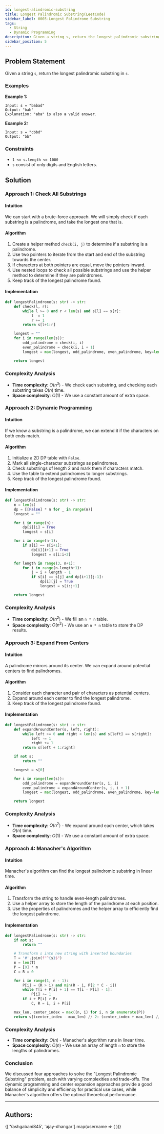 ```yaml
---
id: longest-alindromic-substring
title: Longest Palindromic Substring(LeetCode)
sidebar_label: 0005-Longest Palindrome Substring
tags:
  - String
  - Dynamic Programming
description: Given a string s, return the longest palindromic substring in s.
sidebar_position: 5
---
```


## Problem Statement

Given a string `s`, return the longest palindromic substring in `s`.

### Examples

**Example 1:**

```plaintext
Input: s = "babad"
Output: "bab"
Explanation: "aba" is also a valid answer.
```

**Example 2:**

```plaintext
Input: s = "cbbd"
Output: "bb"
```

### Constraints

- `1 <= s.length <= 1000`
- `s` consist of only digits and English letters.

## Solution

### Approach 1: Check All Substrings

#### Intuition

We can start with a brute-force approach. We will simply check if each substring is a palindrome, and take the longest one that is.

#### Algorithm

1. Create a helper method `check(i, j)` to determine if a substring is a palindrome.
2. Use two pointers to iterate from the start and end of the substring towards the center.
3. If characters at both pointers are equal, move the pointers inward.
4. Use nested loops to check all possible substrings and use the helper method to determine if they are palindromes.
5. Keep track of the longest palindrome found.

#### Implementation

```python
def longestPalindrome(s: str) -> str:
    def check(l, r):
        while l >= 0 and r < len(s) and s[l] == s[r]:
            l -= 1
            r += 1
        return s[l+1:r]

    longest = ""
    for i in range(len(s)):
        odd_palindrome = check(i, i)
        even_palindrome = check(i, i + 1)
        longest = max(longest, odd_palindrome, even_palindrome, key=len)

    return longest
```

### Complexity Analysis

- **Time complexity**: $O(n^3)$ - We check each substring, and checking each substring takes $O(n)$ time.
- **Space complexity**: $O(1)$ - We use a constant amount of extra space.

### Approach 2: Dynamic Programming

#### Intuition

If we know a substring is a palindrome, we can extend it if the characters on both ends match.

#### Algorithm

1. Initialize a 2D DP table with `False`.
2. Mark all single-character substrings as palindromes.
3. Check substrings of length 2 and mark them if characters match.
4. Use the table to extend palindromes to longer substrings.
5. Keep track of the longest palindrome found.

#### Implementation

```python
def longestPalindrome(s: str) -> str:
    n = len(s)
    dp = [[False] * n for _ in range(n)]
    longest = ""

    for i in range(n):
        dp[i][i] = True
        longest = s[i]

    for i in range(n-1):
        if s[i] == s[i+1]:
            dp[i][i+1] = True
            longest = s[i:i+2]

    for length in range(3, n+1):
        for i in range(n-length+1):
            j = i + length - 1
            if s[i] == s[j] and dp[i+1][j-1]:
                dp[i][j] = True
                longest = s[i:j+1]

    return longest
```

### Complexity Analysis

- **Time complexity**: $O(n^2)$ - We fill an `n * n` table.
- **Space complexity**: $O(n^2)$ - We use an `n * n` table to store the DP results.

### Approach 3: Expand From Centers

#### Intuition

A palindrome mirrors around its center. We can expand around potential centers to find palindromes.

#### Algorithm

1. Consider each character and pair of characters as potential centers.
2. Expand around each center to find the longest palindrome.
3. Keep track of the longest palindrome found.

#### Implementation

```python
def longestPalindrome(s: str) -> str:
    def expandAroundCenter(s, left, right):
        while left >= 0 and right < len(s) and s[left] == s[right]:
            left -= 1
            right += 1
        return s[left + 1:right]

    if not s:
        return ""

    longest = s[0]

    for i in range(len(s)):
        odd_palindrome = expandAroundCenter(s, i, i)
        even_palindrome = expandAroundCenter(s, i, i + 1)
        longest = max(longest, odd_palindrome, even_palindrome, key=len)

    return longest
```

### Complexity Analysis

- **Time complexity**: $O(n^2)$ - We expand around each center, which takes $O(n)$ time.
- **Space complexity**: $O(1)$ - We use a constant amount of extra space.

### Approach 4: Manacher's Algorithm

#### Intuition

Manacher's algorithm can find the longest palindromic substring in linear time.

#### Algorithm

1. Transform the string to handle even-length palindromes.
2. Use a helper array to store the length of the palindrome at each position.
3. Use the properties of palindromes and the helper array to efficiently find the longest palindrome.

#### Implementation

```python
def longestPalindrome(s: str) -> str:
    if not s:
        return ""

    # Transform s into new string with inserted boundaries
    T = '#'.join(f"^{s}$")
    n = len(T)
    P = [0] * n
    C = R = 0

    for i in range(1, n - 1):
        P[i] = (R > i) and min(R - i, P[2 * C - i])
        while T[i + P[i] + 1] == T[i - P[i] - 1]:
            P[i] += 1
        if i + P[i] > R:
            C, R = i, i + P[i]

    max_len, center_index = max((n, i) for i, n in enumerate(P))
    return s[(center_index - max_len) // 2: (center_index + max_len) // 2]
```

### Complexity Analysis

- **Time complexity**: $O(n)$ - Manacher's algorithm runs in linear time.
- **Space complexity**: $O(n)$ - We use an array of length `n` to store the lengths of palindromes.

### Conclusion

We discussed four approaches to solve the "Longest Palindromic Substring" problem, each with varying complexities and trade-offs. The dynamic programming and center expansion approaches provide a good balance of simplicity and efficiency for practical use cases, while Manacher's algorithm offers the optimal theoretical performance.

---

<h2>Authors:</h2>

<div style={{display: 'flex', flexWrap: 'wrap', justifyContent: 'space-between', gap: '10px'}}>
{['Yashgabani845', 'ajay-dhangar'].map(username => (
    <Author key={username} username={username} />
))}
</div>
